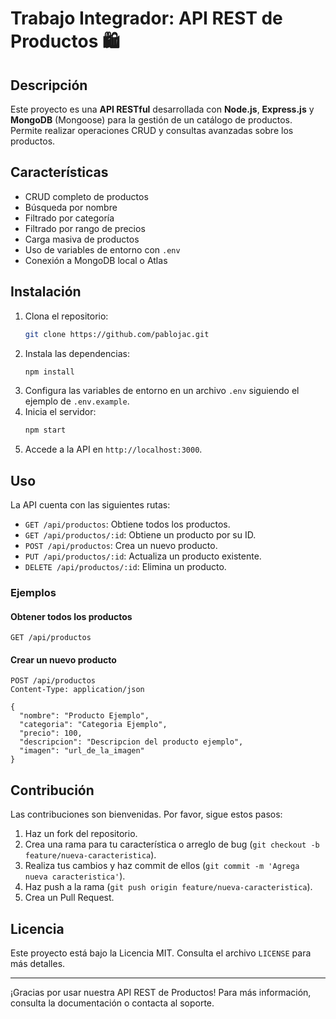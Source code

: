 # Trabajo Integrador: API REST de Productos 🛍️

## Descripción

Este proyecto es una **API RESTful** desarrollada con **Node.js**, **Express.js** y **MongoDB** (Mongoose) para la gestión de un catálogo de productos. Permite realizar operaciones CRUD y consultas avanzadas sobre los productos.

## Características

- CRUD completo de productos
- Búsqueda por nombre
- Filtrado por categoría
- Filtrado por rango de precios
- Carga masiva de productos
- Uso de variables de entorno con `.env`
- Conexión a MongoDB local o Atlas

## Instalación

1. Clona el repositorio:
   ```bash
   git clone https://github.com/pablojac.git
   ```
2. Instala las dependencias:
   ```bash
   npm install
   ```
3. Configura las variables de entorno en un archivo `.env` siguiendo el ejemplo de `.env.example`.
4. Inicia el servidor:
   ```bash
   npm start
   ```
5. Accede a la API en `http://localhost:3000`.

## Uso

La API cuenta con las siguientes rutas:

- `GET /api/productos`: Obtiene todos los productos.
- `GET /api/productos/:id`: Obtiene un producto por su ID.
- `POST /api/productos`: Crea un nuevo producto.
- `PUT /api/productos/:id`: Actualiza un producto existente.
- `DELETE /api/productos/:id`: Elimina un producto.

### Ejemplos

#### Obtener todos los productos

```http
GET /api/productos
```

#### Crear un nuevo producto

```http
POST /api/productos
Content-Type: application/json

{
  "nombre": "Producto Ejemplo",
  "categoria": "Categoria Ejemplo",
  "precio": 100,
  "descripcion": "Descripcion del producto ejemplo",
  "imagen": "url_de_la_imagen"
}
```

## Contribución

Las contribuciones son bienvenidas. Por favor, sigue estos pasos:

1. Haz un fork del repositorio.
2. Crea una rama para tu característica o arreglo de bug (`git checkout -b feature/nueva-caracteristica`).
3. Realiza tus cambios y haz commit de ellos (`git commit -m 'Agrega nueva caracteristica'`).
4. Haz push a la rama (`git push origin feature/nueva-caracteristica`).
5. Crea un Pull Request.

## Licencia

Este proyecto está bajo la Licencia MIT. Consulta el archivo `LICENSE` para más detalles.

---

¡Gracias por usar nuestra API REST de Productos! Para más información, consulta la documentación o contacta al soporte.


